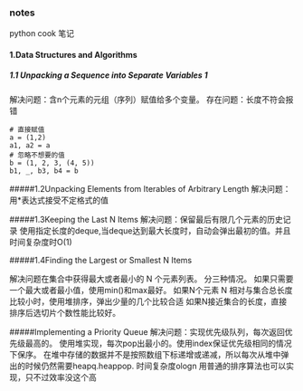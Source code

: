 ### notes
python cook 笔记
#### 1.Data Structures and Algorithms
##### 1.1 Unpacking a Sequence into Separate Variables 1
解决问题：含n个元素的元组（序列）赋值给多个变量。
存在问题：长度不符会报错

```
# 直接赋值
a = (1,2)
a1, a2 = a
# 忽略不想要的值
b = (1, 2, 3, (4, 5))
b1, _, b3, b4 = b
```

#####1.2Unpacking Elements from Iterables of Arbitrary Length
解决问题：用*表达式接受不定格式的值

#####1.3Keeping the Last N Items
解决问题：保留最后有限几个元素的历史记录
使用指定长度的deque,当deque达到最大长度时，自动会弹出最初的值。并且时间复杂度时O(1)

#####1.4Finding the Largest or Smallest N Items

解决问题在集合中获得最大或者最小的 N 个元素列表。
分三种情况。
如果只需要一个最大或者最小值，使用min()和max最好。
如果N个元素 N 相对与集合总长度比较小时，使用堆排序，弹出少量的几个比较合适
如果N接近集合的长度，直接排序后选切片个数性能比较好。

#####Implementing a Priority Queue
解决问题：实现优先级队列，每次返回优先级最高的。
使用堆实现，每次pop出最小的。使用index保证优先级相同的情况下保序。
在堆中存储的数据并不是按照数组下标递增或递减，所以每次从堆中弹出的时候仍然需要heapq.heappop.
时间复杂度ologn
用普通的排序算法也可以实现，只不过效率没这个高

